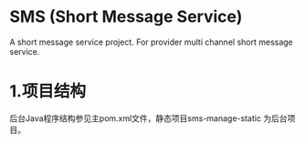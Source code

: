 SMS (Short Message Service)
=============================

A short message service project. 
For provider multi channel short message service.

# 1.项目结构

后台Java程序结构参见主pom.xml文件，静态项目sms-manage-static 为后台项目。